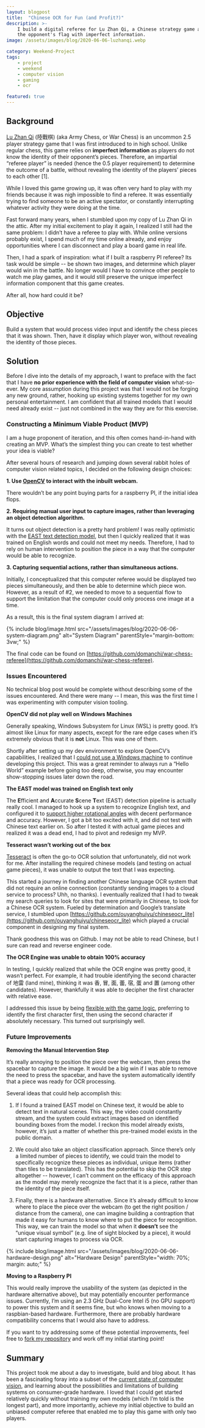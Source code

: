 ```yaml
---
layout: blogpost
title:  "Chinese OCR for Fun (and Profit?)"
description: >-
    I build a digital referee for Lu Zhan Qi, a Chinese strategy game about capturing
    the opponent's flag with imperfect information.
image: /assets/images/blog/2020-06-06-luzhanqi.webp

category: Weekend-Project
tags:
    - project
    - weekend
    - computer vision
    - gaming
    - ocr

featured: true
---
```

## Background

[Lu Zhan Qi](https://www.ymimports.com/pages/how-to-play-luzhanqi) (陸戰棋) (aka Army Chess, or War
Chess) is an uncommon 2.5 player strategy game that I was first introduced to in high school. Unlike
regular chess, this game relies on **imperfect information** as players do not know the identity of
their opponent’s pieces. Therefore, an impartial “referee player” is needed (hence the 0.5 player
requirement) to determine the outcome of a battle, without revealing the identity of the players’
pieces to each other [1].

While I loved this game growing up, it was often very hard to play with my friends because it was
nigh impossible to find a referee. It was essentially trying to find someone to be an active
spectator, or constantly interrupting whatever activity they were doing at the time.

Fast forward many years, when I stumbled upon my copy of Lu Zhan Qi in the attic. After my initial
excitement to play it again, I realized I still had the same problem: I didn’t have a referee to
play with. While online versions probably exist, I spend much of my time online already, and enjoy
opportunities where I can disconnect and play a board game in real life.

Then, I had a spark of inspiration: what if I built a raspberry PI referee? Its task would be simple
-- be shown two images, and determine which player would win in the battle. No longer would I have
to convince other people to watch me play games, and it would still preserve the unique imperfect
information component that this game creates.

After all, how hard could it be?

## Objective

Build a system that would process video input and identify the chess pieces that it was shown. Then,
have it display which player won, without revealing the identity of those pieces.

## Solution

Before I dive into the details of my approach, I want to preface with the fact that I have
**no prior experience with the field of computer vision** what-so-ever. My core assumption during
this project was that I would not be forging any new ground, rather, hooking up existing systems
together for my own personal entertainment. I am confident that all trained models that I would
need already exist -- just not combined in the way they are for this exercise.

### Constructing a Minimum Viable Product (MVP)

I am a huge proponent of iteration, and this often comes hand-in-hand with creating an MVP. What’s
the simplest thing you can create to test whether your idea is viable?

After several hours of research and jumping down several rabbit holes of computer vision related
topics, I decided on the following design choices:

**1. Use [OpenCV](https://opencv.org/about/) to interact with the inbuilt webcam.**

There wouldn’t be any point buying parts for a raspberry PI, if the initial idea flops.

**2. Requiring manual user input to capture images, rather than leveraging an object detection algorithm.**

It turns out object detection is a pretty hard problem! I was really optimistic with the [EAST text
detection model](https://www.pyimagesearch.com/2018/08/20/opencv-text-detection-east-text-detector/),
but then I quickly realized that it was trained on English words and could not meet my needs.
Therefore, I had to rely on human intervention to position the piece in a way that the computer
would be able to recognize.

**3. Capturing sequential actions, rather than simultaneous actions.**

Initially, I conceptualized that this computer referee would be displayed two pieces simultaneously,
and then be able to determine which piece won. However, as a result of #2, we needed to move to a
sequential flow to support the limitation that the computer could only process one image at a time.

As a result, this is the final system diagram I arrived at:

{%
  include blog/image.html
  src="/assets/images/blog/2020-06-06-system-diagram.png"
  alt="System Diagram"
  parentStyle="margin-bottom: 3vw;"
%}

The final code can be found on
[https://github.com/domanchi/war-chess-referee](https://github.com/domanchi/war-chess-referee).

### Issues Encountered

No technical blog post would be complete without describing some of the issues encountered. And there
were many -- I mean, this was the first time I was experimenting with computer vision tooling.

**OpenCV did not play well on Windows Machines**

Generally speaking, Windows Subsystem for Linux (WSL) is pretty good. It’s almost like Linux for many
aspects, except for the rare edge cases when it’s extremely obvious that it is **not** Linux.
This was one of them.

Shortly after setting up my dev environment to explore OpenCV’s capabilities, I realized that I [could
not use a Windows machine](https://answers.opencv.org/question/222848/help-for-videoio-error/?answer=222854#post-id-222854)
to continue developing this project. This was a great reminder to always run a “Hello World” example
before going too deep, otherwise, you may encounter show-stopping issues later down the road.

**The EAST model was trained on English text only**

The **E**fficient and **A**ccurate **S**cene **T**ext (EAST) detection pipeline is actually really
cool. I managed to hook up a system to recognize English text, and configured it to
[support higher rotational angles](https://bitbucket.org/tomhoag/opencv-text-detection/src/master/)
with decent performance and accuracy. However, I got a bit too excited with it, and did not test with
Chinese text earlier on. So after I tested it with actual game pieces and realized it was a dead end,
I had to pivot and redesign my MVP.

**Tesseract wasn’t working out of the box**

[Tesseract](https://github.com/tesseract-ocr/tesseract) is often the go-to OCR solution that
unfortunately, did not work for me. After installing the required chinese models (and testing on
actual game pieces), it was unable to output the text that I was expecting.

This started a journey in finding another Chinese language OCR system that did not require an online
connection (constantly sending images to a cloud service to process? Uhh, no thanks). I eventually
realized that I had to tweak my search queries to look for sites that were primarily in Chinese, to
look for a Chinese OCR system. Fueled by determination and Google’s translate service, I stumbled
upon [https://github.com/ouyanghuiyu/chineseocr_lite](https://github.com/ouyanghuiyu/chineseocr_lite)
which played a crucial component in designing my final system.

Thank goodness this was on Github. I may not be able to read Chinese, but I sure can read and reverse
engineer code.

**The OCR Engine was unable to obtain 100% accuracy**

In testing, I quickly realized that while the OCR engine was pretty good, it wasn’t perfect. For
example, it had trouble identifying the second character of 地雷 (land mine), thinking it was 香, 冒,
面, 蕾, 宿, 蛋 and 置 (among other candidates). However, thankfully it was able to decipher the first
character with relative ease.

I addressed this issue by being
[flexible with the game logic](https://github.com/domanchi/war-chess-referee/blob/master/war_chess_referee/logic/enum.py#L37-L59),
preferring to identify the first character first, then using the second character if absolutely
necessary. This turned out surprisingly well.

### Future Improvements

**Removing the Manual Intervention Step**

It’s really annoying to position the piece over the webcam, then press the spacebar to capture the
image. It would be a big win if I was able to remove the need to press the spacebar, and have the
system automatically identify that a piece was ready for OCR processing.

Several ideas that could help accomplish this:

1. If I found a trained EAST model on Chinese text, it would be able to detect text in natural
scenes. This way, the video could constantly stream, and the system could extract images based on
identified bounding boxes from the model. I reckon this model already exists, however, it’s just a
matter of whether this pre-trained model exists in the public domain.

2. We could also take an object classification approach. Since there’s only a limited number of
pieces to identify, we could train the model to specifically recognize these pieces as individual,
unique items (rather than tiles to be translated). This has the potential to skip the OCR step
altogether -- however, I can’t comment on the efficacy of this approach as the model may merely
recognize the fact that it is a piece, rather than the identity of the piece itself.

3. Finally, there is a hardware alternative. Since it’s already difficult to know where to place the
piece over the webcam (to get the right position / distance from the camera), one can imagine
building a contraption that made it easy for humans to know where to put the piece for recognition.
This way, we can train the model so that when it **doesn’t** see the “unique visual symbol” (e.g. line
of sight blocked by a piece), it would start capturing images to process via OCR.

{%
  include blog/image.html
  src="/assets/images/blog/2020-06-06-hardware-design.png"
  alt="Hardware Design"
  parentStyle="width: 70%; margin: auto;"
%}

**Moving to a Raspberry PI**

This would really improve the usability of the system (as depicted in the hardware alternative above),
but may potentially encounter performance issues. Currently, I’m using an 2.3 GHz Dual-Core Intel i5
(no GPU support) to power this system and it seems fine, but who knows when moving to a raspbian-based
hardware. Furthermore, there are probably hardware compatibility concerns that I would also have to
address.

If you want to try addressing some of these potential improvements, feel free to
[fork my repository](https://github.com/domanchi/war-chess-referee) and work off my initial starting
point!

## Summary

This project took me about a day to investigate, build and blog about. It has been a fascinating
foray into a subset of the [current state of computer vision](https://heartbeat.fritz.ai/the-5-computer-vision-techniques-that-will-change-how-you-see-the-world-1ee19334354b),
and learning about the possibilities and limitations of building systems on consumer-grade hardware.
I loved that I could get started relatively quickly without training my own models (which I’m told is
the longest part), and more importantly, achieve my initial objective to build an unbiased computer
referee that enabled me to play this game with only two players.